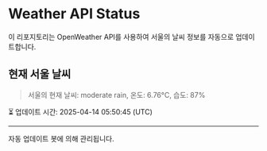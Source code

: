 
# Weather API Status

이 리포지토리는 OpenWeather API를 사용하여 서울의 날씨 정보를 자동으로 업데이트합니다.

## 현재 서울 날씨
> 서울의 현재 날씨: moderate rain, 온도: 6.76°C, 습도: 87%

⏳ 업데이트 시간: 2025-04-14 05:50:45 (UTC)

---
자동 업데이트 봇에 의해 관리됩니다.
